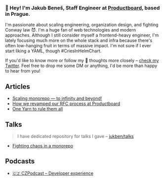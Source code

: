 ###  👋 Hey! I'm Jakub Beneš, Staff Engineer at [Productboard](https://www.productboard.com/), based in Prague.

I'm passionate about scaling engineering, organization design, and fighting Conway law 😈. I'm a huge fan of web technologies and modern approaches. Although I still consider myself a frontend-heavy engineer, I'm lately focusing much more on the whole stack and infra because there's often low-hanging fruit in terms of massive impact. I'm not sure if I ever start liking a YAML, though #CriesInHelmChart. 

If you'd like to know more or follow my 💭 thoughts more closely – [check my Twitter](https://twitter.com/jukben). Feel free to drop me some DM or anything, I'd be more than happy to hear from you!

## Articles
- [Scaling monorepo — to infinity and beyond!](https://jukben.codes/scaling-monorepo-to-infinity-and-beyond)
- [How we revamped our RFC process at Productboard](https://jukben.codes/how-we-revamped-our-rfc-process-at-productboard)
- [One Yarn to rule them all](https://jukben.codes/one-yarn-to-rule-them-all)

## Talks
> I have dedicated repository for talks I gave – [jukben/talks](https://github.com/jukben/talks)

- [Fighting chaos in a monorepo](https://www.youtube.com/watch?v=qjcwXQCxQb4)

## Podcasts
- [🇨🇿 CZPodcast – Developer experience](https://open.spotify.com/episode/1se7TC0Ck8cNSHwarhE05r?si=8f5a5c5179104bf5)
